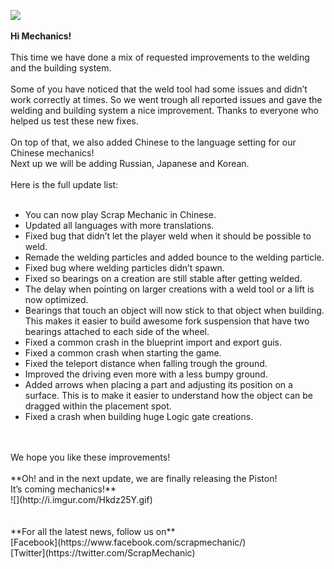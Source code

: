 ![](http://i.imgur.com/93OIH0N.png)<br/>
<br/>
**Hi Mechanics!**<br/>
<br/>
This time we have done a mix of requested improvements to the welding and the building system. <br/>
<br/>
Some of you have noticed that the weld tool had some issues and didn’t work correctly at times. So we went trough all reported issues and gave the welding and building system a nice improvement. Thanks to everyone who helped us test these new fixes.<br/>
<br/>
On top of that, we also added Chinese to the language setting for our Chinese mechanics! <br/>
Next up we will be adding Russian, Japanese and Korean. <br/>
<br/>
Here is the full update list:<br/>
<br/>
* You can now play Scrap Mechanic in Chinese.<br/>
* Updated all languages with more translations.<br/>
* Fixed bug that didn’t let the player weld when it should be possible to weld.<br/>
* Remade the welding particles and added bounce to the welding particle.<br/>
* Fixed bug where welding particles didn’t spawn.<br/>
* Fixed so bearings on a creation are still stable after getting welded.<br/>
* The delay when pointing on larger creations with a weld tool or a lift is now optimized.<br/>
* Bearings that touch an object will now stick to that object when building. <br/>
This makes it easier to build awesome fork suspension that have two bearings attached to each side of the wheel. <br/>
* Fixed a common crash in the blueprint import and export guis.<br/>
* Fixed a common crash when starting the game.<br/>
* Fixed the teleport distance when falling trough the ground.<br/>
* Improved the driving even more with a less bumpy ground.<br/>
* Added arrows when placing a part and adjusting its position on a surface. This is to make it easier to understand how the object can be dragged within the placement spot.<br/>
* Fixed a crash when building huge Logic gate creations.<br/><br/>
<br/>
We hope you like these improvements!<br/>
<br/>
**Oh! and in the next update, we are finally releasing the Piston! <br/>
It’s coming mechanics!**<br/>
![](http://i.imgur.com/Hkdz25Y.gif)<br/>
<br/>
<br/>
**For all the latest news, follow us on**<br/>
[Facebook](https://www.facebook.com/scrapmechanic/)<br/>
[Twitter](https://twitter.com/ScrapMechanic)